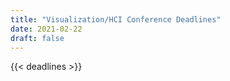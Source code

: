 ```yaml
---
title: "Visualization/HCI Conference Deadlines"
date: 2021-02-22
draft: false
---
```

{{< deadlines >}}
